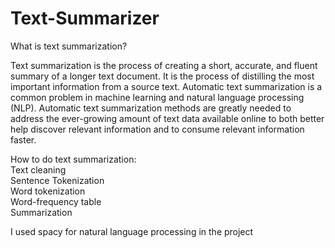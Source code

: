 # Text-Summarizer
What is text summarization?

Text summarization is the process of creating a short, accurate, and fluent summary of a longer text document. It is the process of distilling the most important information from a source text. Automatic text summarization is a common problem in machine learning and natural language processing (NLP). Automatic text summarization methods are greatly needed to address the ever-growing amount of text data available online to both better help discover relevant information and to consume relevant information faster.

How to do text summarization:<br>
Text cleaning <br>
Sentence Tokenization<br>
Word tokenization<br>
Word-frequency table<br>
Summarization<br>

I used spacy for natural language processing in the project
